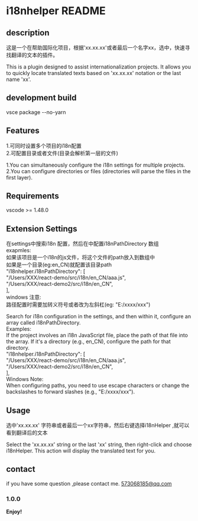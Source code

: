 # i18nhelper README

## description

这是一个在帮助国际化项目，根据'xx.xx.xx'或者最后一个名字xx，选中，快速寻找翻译的文本的插件。

This is a plugin designed to assist internationalization projects. It allows you to quickly locate translated texts based on 'xx.xx.xx' notation or the last name 'xx'.
## development build

vsce package --no-yarn

## Features


1.可同时设置多个项目的i18n配置<br>
2.可配置目录或者文件(目录会解析第一层的文件)

1.You can simultaneously configure the i18n settings for multiple projects.
2.You can configure directories or files (directories will parse the files in the first layer).

## Requirements

vscode >= 1.48.0

## Extension Settings

在settings中搜索i18n 配置，然后在中配置i18nPathDirectory 数组 <br>
exapmles:<br>
如果该项目是一个i18n的js文件，将这个文件的path放入到数组中<br>
如果是一个目录(eg:en_CN)就配置该目录path<br>
"i18nhelper.i18nPathDirectory": [<br>
    "/Users/XXX/react-demo/src/i18n/en_CN/aaa.js",<br>
    "/Users/XXX/react-demo2/src/i18n/en_CN",<br>
],<br>
windows 注意:<br>
路径配置时需要加转义符号或者改为左斜杠(eg: "E:/xxxx/xxx")<br>

Search for i18n configuration in the settings, and then within it, configure an array called i18nPathDirectory.<br>
Examples:<br>
If the project involves an i18n JavaScript file, place the path of that file into the array.
If it's a directory (e.g., en_CN), configure the path for that directory.<br>
"i18nhelper.i18nPathDirectory": [<br>
    "/Users/XXX/react-demo/src/i18n/en_CN/aaa.js",<br>
    "/Users/XXX/react-demo2/src/i18n/en_CN",<br>
],<br>
Windows Note: <br>
When configuring paths, you need to use escape characters or change the backslashes to forward slashes (e.g., "E:/xxxx/xxx"). <br>


## Usage

选中'xx.xx.xx' 字符串或者最后一个xx字符串，然后右键选择i18nHelper ,就可以看到翻译后的文本

Select the 'xx.xx.xx' string or the last 'xx' string, then right-click and choose i18nHelper. This action will display the translated text for you.

## contact

if you have some question ,please contact me.
573068185@qq.com

### 1.0.0



**Enjoy!**
